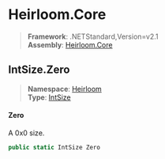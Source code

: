 # Heirloom.Core

> **Framework**: .NETStandard,Version=v2.1  
> **Assembly**: [Heirloom.Core][0]  

## IntSize.Zero

> **Namespace**: [Heirloom][0]  
> **Type**: [IntSize][1]  

#### Zero

A 0x0 size.

```cs
public static IntSize Zero
```

[0]: ../../../Heirloom.Core.md
[1]: ../IntSize.md
